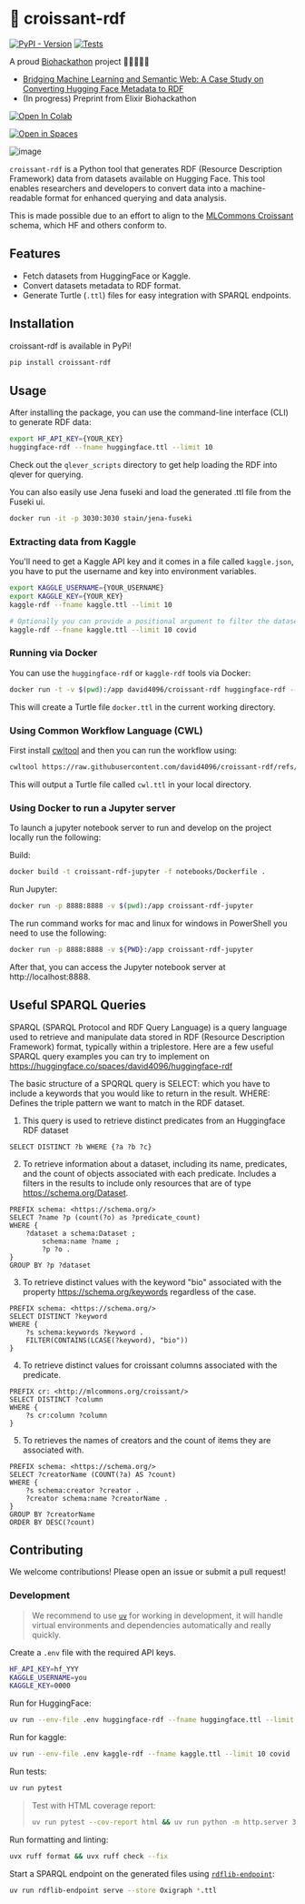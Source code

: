 # 🥐 croissant-rdf

[![PyPI - Version](https://img.shields.io/pypi/v/croissant-rdf.svg?logo=pypi&label=PyPI&logoColor=silver)](https://pypi.org/project/croissant-rdf/)
[![Tests](https://github.com/david4096/croissant-rdf/actions/workflows/test.yml/badge.svg)](https://github.com/david4096/croissant-rdf/actions/workflows/test.yml)

A proud [Biohackathon](http://www.biohackathon.org/) project 🧑‍💻🧬👩‍💻

* [Bridging Machine Learning and Semantic Web: A Case Study on Converting Hugging Face Metadata to RDF](https://osf.io/preprints/biohackrxiv/msv7x_v1)
* (In progress) Preprint from Elixir Biohackathon

<a target="_blank" href="https://colab.research.google.com/github/david4096/croissant-rdf/blob/main/example.ipynb">
  <img src="https://colab.research.google.com/assets/colab-badge.svg" alt="Open In Colab"/>
</a>

[![Open in Spaces](https://huggingface.co/datasets/huggingface/badges/resolve/main/open-in-hf-spaces-sm-dark.svg)](https://huggingface.co/spaces/david4096/huggingface-rdf)

![image](https://github.com/user-attachments/assets/444fe9e9-0838-4f67-be7b-0f22a0789817)


`croissant-rdf` is a Python tool that generates RDF (Resource Description Framework) data from datasets available on Hugging Face. This tool enables researchers and developers to convert data into a machine-readable format for enhanced querying and data analysis.

This is made possible due to an effort to align to the [MLCommons Croissant](https://github.com/mlcommons/croissant) schema, which HF and others conform to.

## Features

- Fetch datasets from HuggingFace or Kaggle.
- Convert datasets metadata to RDF format.
- Generate Turtle (`.ttl`) files for easy integration with SPARQL endpoints.

## Installation

croissant-rdf is available in PyPi!

```bash
pip install croissant-rdf
```

## Usage

After installing the package, you can use the command-line interface (CLI) to generate RDF data:

```sh
export HF_API_KEY={YOUR_KEY}
huggingface-rdf --fname huggingface.ttl --limit 10
```

Check out the `qlever_scripts` directory to get help loading the RDF into qlever for querying.

You can also easily use Jena fuseki and load the generated .ttl file from the Fuseki ui.

```sh
docker run -it -p 3030:3030 stain/jena-fuseki
```
### Extracting data from Kaggle
You'll need to get a Kaggle API key and it comes in a file called `kaggle.json`, you have to put the username and key into environment variables.

```sh
export KAGGLE_USERNAME={YOUR_USERNAME}
export KAGGLE_KEY={YOUR_KEY}
kaggle-rdf --fname kaggle.ttl --limit 10

# Optionally you can provide a positional argument to filter the dataset search
kaggle-rdf --fname kaggle.ttl --limit 10 covid
```

### Running via Docker

You can use the `huggingface-rdf` or `kaggle-rdf` tools via Docker:

```bash
docker run -t -v $(pwd):/app david4096/croissant-rdf huggingface-rdf --fname docker.ttl
```

This will create a Turtle file `docker.ttl` in the current working directory.

### Using Common Workflow Language (CWL)

First install [cwltool](https://www.commonwl.org/user_guide/introduction/prerequisites.html) and then you can run the workflow using:

```bash
cwltool https://raw.githubusercontent.com/david4096/croissant-rdf/refs/heads/main/workflows/huggingface-rdf.cwl --fname cwl.ttl --limit 5
```

This will output a Turtle file called `cwl.ttl` in your local directory.

### Using Docker to run a Jupyter server
To launch a jupyter notebook server to run and develop on the project locally run the following:

Build:

```sh
docker build -t croissant-rdf-jupyter -f notebooks/Dockerfile .
```

Run Jupyter:

```sh
docker run -p 8888:8888 -v $(pwd):/app croissant-rdf-jupyter
```
The run command works for mac and linux for windows in PowerShell you need to use the following:
```sh
docker run -p 8888:8888 -v ${PWD}:/app croissant-rdf-jupyter
```

After that, you can access the Jupyter notebook server at http://localhost:8888.

## Useful SPARQL Queries

SPARQL (SPARQL Protocol and RDF Query Language) is a query language used to retrieve and manipulate data stored in RDF (Resource Description Framework) format, typically within a triplestore. Here are a few useful SPARQL query examples you can try to implement on https://huggingface.co/spaces/david4096/huggingface-rdf

The basic structure of a SPQRQL query is SELECT: which you have to include a keywords that you would like to return in the result.
WHERE: Defines the triple pattern we want to match in the RDF dataset.

1. This query is used to retrieve distinct predicates from an Huggingface RDF dataset

```sparql
SELECT DISTINCT ?b WHERE {?a ?b ?c}
```

2. To retrieve information about a dataset, including its name, predicates, and the count of objects associated with each predicate. Includes a filters in the results to include only resources that are of type <https://schema.org/Dataset>.

```sparql
PREFIX schema: <https://schema.org/>
SELECT ?name ?p (count(?o) as ?predicate_count)
WHERE {
    ?dataset a schema:Dataset ;
        schema:name ?name ;
        ?p ?o .
}
GROUP BY ?p ?dataset
```

3. To retrieve distinct values with the keyword "bio" associated with the property <https://schema.org/keywords> regardless of the case.

```sparql
PREFIX schema: <https://schema.org/>
SELECT DISTINCT ?keyword
WHERE {
    ?s schema:keywords ?keyword .
    FILTER(CONTAINS(LCASE(?keyword), "bio"))
}
```

4. To retrieve distinct values for croissant columns associated with the predicate.

```sparql
PREFIX cr: <http://mlcommons.org/croissant/>
SELECT DISTINCT ?column
WHERE {
  	?s cr:column ?column
}
```

5. To retrieves the names of creators and the count of items they are associated with.

```sparql
PREFIX schema: <https://schema.org/>
SELECT ?creatorName (COUNT(?a) AS ?count)
WHERE {
    ?s schema:creator ?creator .
    ?creator schema:name ?creatorName .
}
GROUP BY ?creatorName
ORDER BY DESC(?count)
```

## Contributing

We welcome contributions! Please open an issue or submit a pull request!

### Development

> We recommend to use [`uv`](https://docs.astral.sh/uv/getting-started/installation/) for working in development, it will handle virtual environments and dependencies automatically and really quickly.

Create a `.env` file with the required API keys.

```sh
HF_API_KEY=hf_YYY
KAGGLE_USERNAME=you
KAGGLE_KEY=0000
```

Run for HuggingFace:

```sh
uv run --env-file .env huggingface-rdf --fname huggingface.ttl --limit 10 covid
```

Run for kaggle:

```sh
uv run --env-file .env kaggle-rdf --fname kaggle.ttl --limit 10 covid
```

Run tests:

```sh
uv run pytest
```

> Test with HTML coverage report:
>
> ```sh
> uv run pytest --cov-report html && uv run python -m http.server 3000 --directory ./htmlcov
> ```

Run formatting and linting:

```sh
uvx ruff format && uvx ruff check --fix
```

Start a SPARQL endpoint on the generated files using [`rdflib-endpoint`](https://github.com/vemonet/rdflib-endpoint):

```sh
uv run rdflib-endpoint serve --store Oxigraph *.ttl
```

